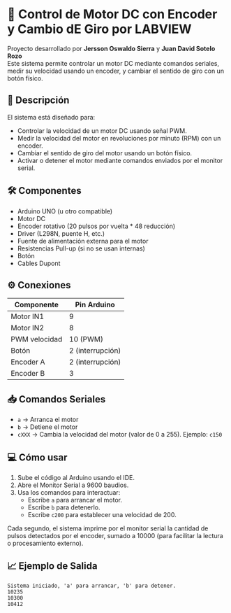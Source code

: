 # 🔧 Control de Motor DC con Encoder y Cambio dE Giro por LABVIEW

Proyecto desarrollado por **Jersson Oswaldo Sierra** y **Juan David Sotelo Rozo**  
Este sistema permite controlar un motor DC mediante comandos seriales, medir su velocidad usando un encoder, y cambiar el sentido de giro con un botón físico.

## 📌 Descripción

El sistema está diseñado para:

- Controlar la velocidad de un motor DC usando señal PWM.
- Medir la velocidad del motor en revoluciones por minuto (RPM) con un encoder.
- Cambiar el sentido de giro del motor usando un botón físico.
- Activar o detener el motor mediante comandos enviados por el monitor serial.

## 🛠️ Componentes

- Arduino UNO (u otro compatible)
- Motor DC
- Encoder rotativo (20 pulsos por vuelta * 48 reducción)
- Driver (L298N, puente H, etc.)
- Fuente de alimentación externa para el motor
- Resistencias Pull-up (si no se usan internas)
- Botón
- Cables Dupont

## ⚙️ Conexiones

| Componente      | Pin Arduino     |
|----------------|-----------------|
| Motor IN1       | 9               |
| Motor IN2       | 8               |
| PWM velocidad   | 10 (PWM)        |
| Botón           | 2 (interrupción)|
| Encoder A       | 2 (interrupción)|
| Encoder B       | 3               |

## 📥 Comandos Seriales

- `a` → Arranca el motor
- `b` → Detiene el motor
- `cXXX` → Cambia la velocidad del motor (valor de 0 a 255). Ejemplo: `c150`

## 💻 Cómo usar

1. Sube el código al Arduino usando el IDE.
2. Abre el Monitor Serial a 9600 baudios.
3. Usa los comandos para interactuar:
   - Escribe `a` para arrancar el motor.
   - Escribe `b` para detenerlo.
   - Escribe `c200` para establecer una velocidad de 200.

Cada segundo, el sistema imprime por el monitor serial la cantidad de pulsos detectados por el encoder, sumado a 10000 (para facilitar la lectura o procesamiento externo).

## 📈 Ejemplo de Salida

```text
Sistema iniciado, 'a' para arrancar, 'b' para detener.
10235
10300
10412

